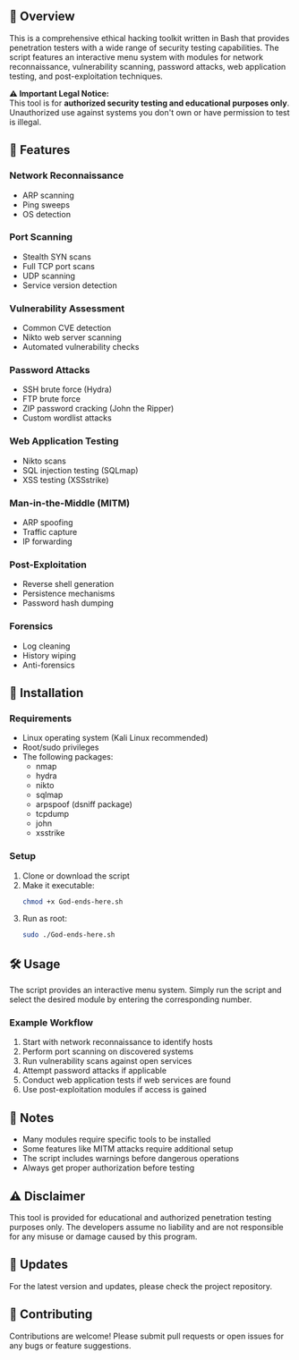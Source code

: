 ## 📌 Overview
This is a comprehensive ethical hacking toolkit written in Bash that provides penetration testers with a wide range of security testing capabilities. The script features an interactive menu system with modules for network reconnaissance, vulnerability scanning, password attacks, web application testing, and post-exploitation techniques.

**⚠️ Important Legal Notice:**  
This tool is for **authorized security testing and educational purposes only**. Unauthorized use against systems you don't own or have permission to test is illegal.

## 🚀 Features

### Network Reconnaissance
- ARP scanning
- Ping sweeps
- OS detection

### Port Scanning
- Stealth SYN scans
- Full TCP port scans
- UDP scanning
- Service version detection

### Vulnerability Assessment
- Common CVE detection
- Nikto web server scanning
- Automated vulnerability checks

### Password Attacks
- SSH brute force (Hydra)
- FTP brute force
- ZIP password cracking (John the Ripper)
- Custom wordlist attacks

### Web Application Testing
- Nikto scans
- SQL injection testing (SQLmap)
- XSS testing (XSSstrike)

### Man-in-the-Middle (MITM)
- ARP spoofing
- Traffic capture
- IP forwarding

### Post-Exploitation
- Reverse shell generation
- Persistence mechanisms
- Password hash dumping

### Forensics
- Log cleaning
- History wiping
- Anti-forensics

## 🔧 Installation

### Requirements
- Linux operating system (Kali Linux recommended)
- Root/sudo privileges
- The following packages:
  - nmap
  - hydra
  - nikto
  - sqlmap
  - arpspoof (dsniff package)
  - tcpdump
  - john
  - xsstrike

### Setup
1. Clone or download the script
2. Make it executable:
   ```bash
   chmod +x God-ends-here.sh
   ```
3. Run as root:
   ```bash
   sudo ./God-ends-here.sh
   ```

## 🛠️ Usage
The script provides an interactive menu system. Simply run the script and select the desired module by entering the corresponding number.

### Example Workflow
1. Start with network reconnaissance to identify hosts
2. Perform port scanning on discovered systems
3. Run vulnerability scans against open services
4. Attempt password attacks if applicable
5. Conduct web application tests if web services are found
6. Use post-exploitation modules if access is gained

## 📝 Notes
- Many modules require specific tools to be installed
- Some features like MITM attacks require additional setup
- The script includes warnings before dangerous operations
- Always get proper authorization before testing

## ⚠️ Disclaimer
This tool is provided for educational and authorized penetration testing purposes only. The developers assume no liability and are not responsible for any misuse or damage caused by this program.

## 🔄 Updates
For the latest version and updates, please check the project repository.

## 🤝 Contributing
Contributions are welcome! Please submit pull requests or open issues for any bugs or feature suggestions.
